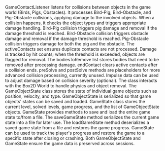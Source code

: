 GameContactListener listens for collisions between objects in the game world (Birds, Pigs, Obstacles).
It processes Bird-Pig, Bird-Obstacle, and Pig-Obstacle collisions, applying damage to the involved objects.
When a collision happens, it checks the object types and triggers appropriate damage handling.
Bird-Pig collision triggers pig damage and removal if the damage threshold is reached.
Bird-Obstacle collision triggers obstacle damage and removal if the damage threshold is reached.
Pig-Obstacle collision triggers damage for both the pig and the obstacle.
The activeContacts set ensures duplicate contacts are not processed.
Damage is tracked by hit counts; when the threshold is exceeded, objects are flagged for removal.
The bodiesToRemove list stores bodies that need to be removed after processing damage.
endContact clears active contacts after a collision ends.
preSolve and postSolve methods are placeholders for more advanced collision processing, currently unused.
Impulse data can be used to adjust damage based on collision severity (optional).
The class interacts with the Box2D World to handle physics and object removal.
The GameObjectState class stores the state of individual game objects such as position, velocity, and type.
GameObjectState is serialized so that game objects' states can be saved and loaded.
GameState class stores the current level, solved levels, game progress, and the list of GameObjectState objects.
GameState provides methods to save and load the entire game state to/from a file.
The saveGameState method serializes the current game state into a file for later use.
The loadGameState method deserializes a saved game state from a file and restores the game progress.
GameState can be used to track the player's progress and restore the game to a specific state after closing or crashing.
Both GameObjectState and GameState ensure the game data is preserved across sessions.
